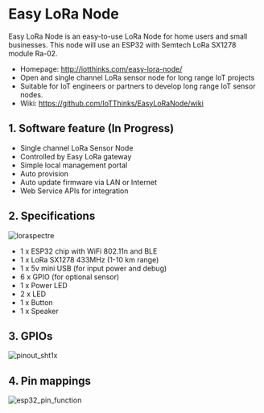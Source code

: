 # Easy LoRa Node
Easy LoRa Node is an easy-to-use LoRa Node for home users and small businesses. This node will use an ESP32 with Semtech LoRa SX1278 module Ra-02.
- Homepage: http://iotthinks.com/easy-lora-node/
- Open and single channel LoRa sensor node for long range IoT projects
- Suitable for IoT engineers or partners to develop long range IoT sensor nodes.
- Wiki: https://github.com/IoTThinks/EasyLoRaNode/wiki

## 1. Software feature (In Progress)
- Single channel LoRa Sensor Node
- Controlled by Easy LoRa gateway
- Simple local management portal
- Auto provision
- Auto update firmware via LAN or Internet
- Web Service APIs for integration

## 2. Specifications
![loraspectre](https://user-images.githubusercontent.com/29994971/44208549-db345980-a18a-11e8-8557-5cd88867fa33.png)
- 1 x ESP32 chip with WiFi 802.11n and BLE
- 1 x LoRa SX1278 433MHz (1-10 km range)
- 1 x 5v mini USB (for input power and debug)
- 6 x GPIO (for optional sensor)
- 1 x Power LED
- 2 x LED
- 1 x Button
- 1 x Speaker

## 3. GPIOs
![pinout_sht1x](https://user-images.githubusercontent.com/29994971/44208555-dc658680-a18a-11e8-82fa-e1f3a49495e1.png)

## 4. Pin mappings
![esp32_pin_function](https://user-images.githubusercontent.com/29994971/44208562-e091a400-a18a-11e8-9d75-117f988203c7.png)


